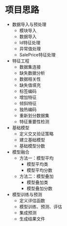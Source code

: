 # 项目思路
- 数据导入与预处理
	- 模块导入
	- 数据导入
	- Id特征处理
	- 异常值处理
	- SalePrice特征处理
- 特征工程
	- 数据集连接
	- 缺失数据分析
	- 数据相关性
	- 缺失值填充
	- 标签编码
	- 增加特征
	- 倾斜特征
	- 独热编码
	- 重新划分数据集
	- 特征重要性检测
- 基础模型
	- 定义交叉验证策略
	- 建立基础模型
	- 基础模型分数
- 模型融合
	- 方法一：模型平均
		- 模型平均类
		- 模型平均分数
	- 方法二：模型叠加
		- 模型叠加类
		- 模型叠加分数
- 模型训练与预测
	- 定义评估函数
	- 模型训练、预测、评估
	- 集成预测
	- 生成结果文件
